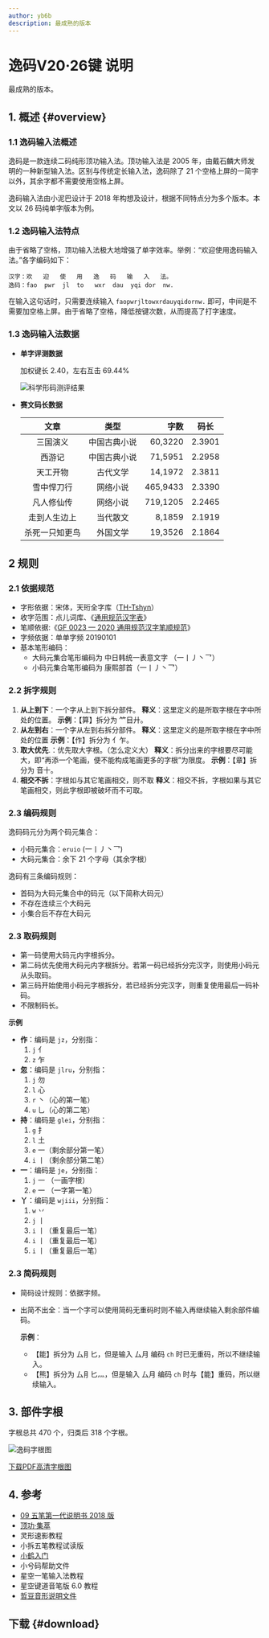 ```yaml
---
author: yb6b
description: 最成熟的版本
---
```


<script setup>
const urls = [
  [
    ["v20/duoduo-4.0.setup.exe.7z", "多多4.0安装包.7z"],
    ["v20/Rime-20220609.7z", "Rime 配置文件.7z"],
    ["v20/rime-single.7z", "纯单字版Rime配置文件（新手推荐）.7z"],
  ],
  [
    ["v20/Keymap.8K.pdf", "8K彩色键位图.pdf"],
    ["v20/Keymap.8K.monochrome.pdf", "8K黑白键位图.pdf"],
    ["v20/zigen-anki.apkg", "字根记忆Anki包.apkg"],
  ],
  [
    ["v20/division.7z", "拆分表.7z"],
    ["v20/sai-ma-biao.7z", "极速赛码器码表.7z"],
  ],
];
</script>
# 逸码V20·26键 说明
最成熟的版本。

## 1. 概述 {#overview}
### 1.1 逸码输入法概述
逸码是一款连续二码纯形顶功输入法。顶功输入法是 2005 年，由戴石麟大师发明的一种新型输入法。区别与传统定长输入法，逸码除了 21 个空格上屏的一简字以外，其余字都不需要使用空格上屏。

逸码输入法由小泥巴设计于 2018 年构想及设计，根据不同特点分为多个版本。本文以 26 码纯单字版本为例。

### 1.2 逸码输入法特点
由于省略了空格，顶功输入法极大地增强了单字效率。举例：“欢迎使用逸码输入法。”各字编码如下：
```
汉字：欢   迎   使   用   逸   码   输   入   法。
逸码：fao  pwr  jl  to   wxr  dau  yqi dor  nw.
```
在输入这句话时，只需要连续输入 `faopwrjltowxrdauyqidornw.` 即可，中间是不需要加空格上屏。由于省略了空格，降低按键次数，从而提高了打字速度。

### 1.3 逸码输入法数据
- **单字评测数据**
  
  加权键长 2.40，左右互击 69.44%

  ![科学形码测评结果](/v20/measure.webp)

- **赛文码长数据**

  |文章|类型|字数|码长|
  |:-:|:-:|--:|:-:|
  | 三国演义 | 中国古典小说 | 60,3220 | 2.3901|
  | 西游记 | 中国古典小说 | 71,5951 | 2.2958|
  | 天工开物 | 古代文学 | 14,1972 | 2.3811|
  | 雪中悍刀行 | 网络小说 | 465,9433 | 2.3390|
  | 凡人修仙传| 网络小说 | 719,1205 | 2.2465|
  | 走到人生边上 | 当代散文 |8,1859 | 2.1919|
  |杀死一只知更鸟| 外国文学 | 19,3526 | 2.1864|

## 2 规则
### 2.1 依据规范
- 字形依据：宋体，天珩全字库（[TH-Tshyn](http://cheonhyeong.com/Simplified/download.html)）
- 收字范围：点儿词库、《[通用规范汉字表](http://www.moe.gov.cn/jyb_sjzl/ziliao/A19/201306/t20130601_186002.html)》
- 笔顺依据:《[GF 0023 — 2020 通用规范汉字笔顺规范](http://www.moe.gov.cn/jyb_sjzl/ziliao/A19/202103/t20210318_520473.html)》
- 字频依据：单单字频 20190101
- 基本笔形编码：
  -  大码元集合笔形编码为 中日韩统一表意文字 （<span class="kaiti-font">一丨丿丶乛</span>）
  -  小码元集合笔形编码为 康熙部首（<span class="kaiti-font">⼀⼁⼃⼂⺂</span>）

### 2.2 拆字规则

1. **从上到下**：一个字从上到下拆分部件。
**释义**：这里定义的是所取字根在字中所处的位置。
**示例**：【算】拆分为 <span class="kaiti-font">⺮目廾</span>。
2. **从左到右**：一个字从左到右拆分部件。
**释义**：这里定义的是所取字根在字中所处的位置
**示例**：【作】拆分为 <span class="kaiti-font">亻乍</span>。
3. **取大优先**.：优先取大字根。（怎么定义大）
**释义**：拆分出来的字根要尽可能大，即“再添一个笔画，便不能构成笔画更多的字根”为限度。
**示例**：【章】拆分为 <span class="kaiti-font">音十</span>。
4. **相交不拆**：字根如与其它笔画相交，则不取
**释义**：相交不拆，字根如果与其它笔画相交，则此字根即被破坏而不可取。

### 2.3 编码规则
逸码码元分为两个码元集合：

* 小码元集合：`eruio` (<span class="kaiti-font">一丨丿丶⺂</span>)
* 大码元集合：余下 21 个字母（其余字根）

逸码有三条编码规则：

* 首码为大码元集合中的码元（以下简称大码元）
* 不存在连续三个大码元
* 小集合后不存在大码元

### 2.3 取码规则
* 第一码使用大码元内字根拆分。
* 第二码优先使用大码元内字根拆分。若第一码已经拆分完汉字，则使用小码元从头取码。
* 第三码开始使用小码元字根拆分，若已经拆分完汉字，则重复使用最后一码补码。
* 不限制码长。

**示例**
* **作**：编码是 `jz`，分别指：
  1. `j` <span class="kaiti-font">亻</span>
  2. `z` <span class="kaiti-font">乍 </span>
* **忽**：编码是 `jlru`，分别指：
  1. `j` <span class="kaiti-font">勿</span>
  2. `l` <span class="kaiti-font">心</span>
  3. `r` <span class="kaiti-font">丶</span>（心的第一笔）
  4. `u` <span class="kaiti-font">乚</span>（心的第二笔）
* **持**：编码是 `glei`，分别指：
  1. `g` <span class="kaiti-font">扌</span>
  2. `l` <span class="kaiti-font">土</span>
  3. `e` <span class="kaiti-font">一</span>（剩余部分第一笔）
  4. `i` <span class="kaiti-font">丨</span>（剩余部分第二笔）
* **一**：编码是 `je`，分别指：
  1. `j` <span class="kaiti-font">一</span> （一画字根）
  2. `e` <span class="kaiti-font">一</span> （一字第一笔）
* **丫**：编码是 `wjiii`，分别指：
  1. `w` <span class="kaiti-font">丷</span>
  2. `j` <span class="kaiti-font">丨</span>
  3. `i` <span class="kaiti-font">丨</span>（重复最后一笔）
  4. `i` <span class="kaiti-font">丨</span>（重复最后一笔）
  5. `i` <span class="kaiti-font">丨</span>（重复最后一笔）

### 2.3 简码规则
- 简码设计规则：依据字频。
- 出简不出全：当一个字可以使用简码无重码时则不输入再继续输入剩余部件编码。

  **示例**：
  - 【能】拆分为 <span class="kaiti-font">厶⺝匕</span>，但是输入 <span class="kaiti-font">厶月</span> 编码 `ch` 时已无重码，所以不继续输入。
  - 【熊】拆分为 <span class="kaiti-font">厶⺝匕灬</span>，但是输入 <span class="kaiti-font">厶月</span> 编码 `ch` 时与【能】重码，所以继续输入。

## 3. 部件字根
字根总共 470 个，归类后 318 个字根。

![逸码字根图](/v20/v20-kbd.webp)

<a class="button is-small is-light" href="/v20/v20-kbd.pdf" target="_blank" download="逸码V20字根图矢量图.pdf">下载PDF高清字根图</a>

## 4. 参考
- [09 五笔第一代说明书 2018 版](http://gaokuan.ysepan.com/)
- [顶功·集萃](https://ding.tansongchen.com/)
- 灵形速影教程
- 小拆五笔教程试读版
- [小鹤入门](https://help.flypy.com/#/)
- 小兮码帮助文件
- 星空一笔输入法教程
- 星空键道音笔版 6.0 教程
- [哲豆音形说明文件](http://zzdzzd.ysepan.com/)

## 下载 {#download}
<Download :urls />